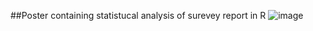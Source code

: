 ##Poster containing statistucal analysis of surevey report in R 
![image](https://github.com/Adarsh5477/R_project/assets/96286859/8552dd95-5b66-4260-bfd3-0a9cc74e46d7)
